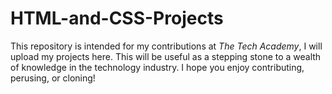 # HTML-and-CSS-Projects 
This repository is intended for my contributions at _The Tech Academy_, I will upload my projects here. This will be useful as a stepping stone to a wealth of knowledge in the technology industry. I hope you enjoy contributing, perusing, or cloning! 
